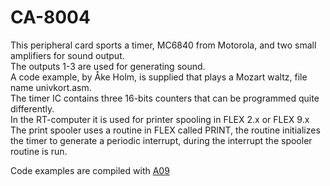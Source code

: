 # CA-8004
This peripheral card sports a timer, MC6840 from Motorola, and two small amplifiers for sound output.  
The outputs 1-3 are used for generating sound.  
A code example, by Åke Holm, is supplied that plays a Mozart waltz, file name univkort.asm.  
The timer IC contains three 16-bits counters that can be programmed quite differently.  
In the RT-computer it is used for printer spooling in FLEX 2.x or FLEX 9.x  
The print spooler uses a routine in FLEX called PRINT, the routine initializes the timer to generate a periodic interrupt, during the interrupt the spooler routine is run.  

Code examples are compiled with [A09](https://github.com/Arakula/A09) 